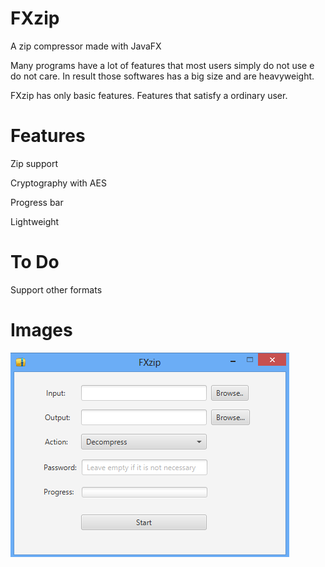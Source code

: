 # FXzip
A zip compressor made with JavaFX

Many programs have a lot of features that most users simply do not use e do not care.
In result those softwares has a big size and are heavyweight.

FXzip has only basic features. Features that satisfy a ordinary user.

# Features

Zip support

Cryptography with AES

Progress bar

Lightweight

# To Do

Support other formats

# Images

![FXzip](https://github.com/edgarpf/FXzip/blob/master/FXzip/src/image.png "FXzip")
